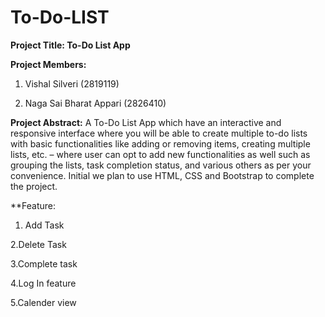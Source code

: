 # To-Do-LIST

**Project Title: To-Do List App**

**Project Members:**

1) Vishal Silveri (2819119)

2) Naga Sai Bharat Appari (2826410)

**Project Abstract:** A To-Do List App which have an interactive and responsive interface where you will be able to create multiple to-do lists with basic functionalities like adding or removing items, creating multiple lists, etc. – where user can opt to add new functionalities as well such as grouping the lists, task completion status, and various others as per your convenience. Initial we plan to use HTML, CSS and Bootstrap to complete the project.

**Feature:

1. Add Task

2.Delete Task

3.Complete task

4.Log In feature

5.Calender view
